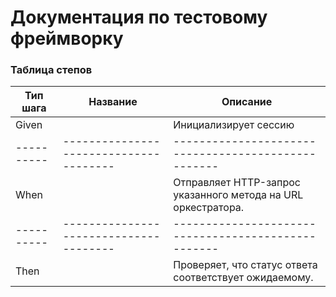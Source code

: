 # Документация по тестовому фреймворку

### Таблица степов
| Тип шага   | Название                                                                                                          | Описание                                                                                                                                            |
|------------|-------------------------------------------------------------------------------------------------------------------|-----------------------------------------------------------------------------------------------------------------------------------------------------|
| Given      |                                                                                              | Инициализирует сессию                                                                                                                               |
| ---------- | --------------------------------------                                                                            | ---------------------------------------------------                                                                                                 |
| When       |                                                                             | Отправляет HTTP-запрос указанного метода на URL оркестратора.                                                                                       |
| ---------- | --------------------------------------                                                                            | ---------------------------------------------------                                                                                                 |
| Then       |                                                                              | Проверяет, что статус ответа соответствует ожидаемому.                                                                                              |
